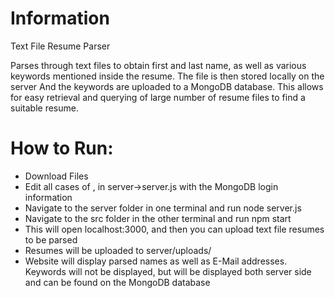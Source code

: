 # Information

Text File Resume Parser

Parses through text files to obtain first and last name, as well as various keywords mentioned inside the resume. The file is then stored locally on the server
And the keywords are uploaded to a MongoDB database. This allows for easy retrieval and querying of large number of resume files to find a suitable resume.



# How to Run:

- Download Files
- Edit all cases of <username>, <password> in server->server.js with the MongoDB login information
- Navigate to the server folder in one terminal and run node server.js
- Navigate to the src folder in the other terminal and run npm start
- This will open localhost:3000, and then you can upload text file resumes to be parsed
- Resumes will be uploaded to server/uploads/
- Website will display parsed names as well as E-Mail addresses. Keywords will not be displayed, but will be displayed both server side and can be found on the MongoDB database
